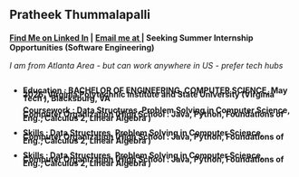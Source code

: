 ## <b> Pratheek Thummalapalli <b>
#### [Find Me on Linked In](https://https://www.linkedin.com/in/pratheekthummalapalli/) | [Email me at ](mailto:pratheet@vt.edu) | Seeking Summer Internship Opportunities (Software Engineering)
######  <p style="line-height: 50%;">I am from Atlanta Area - but can work anywhere in US - prefer tech hubs</p>

- **<p style="line-height: 50%;"> Education :  BACHELOR OF ENGINEERING**, COMPUTER SCIENCE, May 2026, Virginia Polytechnic Institute and State University (**Virginia Tech** ), Blacksburg, VA
  **<p style="line-height: 50%;"> Coursework**  : Data Structures, Problem Solving in Computer Science, Computer Organization (High School : Java, Python, Foundations of Eng., Calculus 2, Linear Algebra ) 
- **<p style="line-height: 50%;"> Skills**  : Data Structures, Problem Solving in Computer Science, Computer Organization (High School : Java, Python, Foundations of Eng., Calculus 2, Linear Algebra )
- **<p style="line-height: 50%;"> Skills**  : Data Structures, Problem Solving in Computer Science, Computer Organization (High School : Java, Python, Foundations of Eng., Calculus 2, Linear Algebra )




